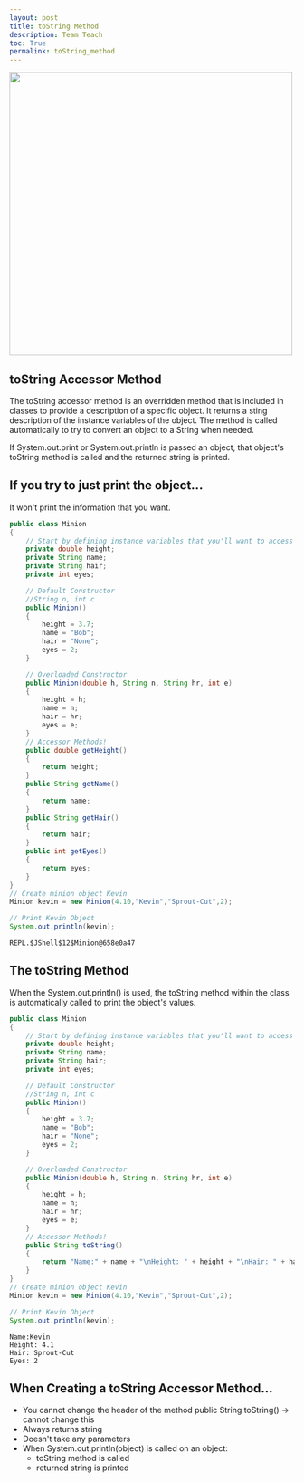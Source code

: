 ```yaml
---
layout: post
title: toString Method
description: Team Teach
toc: True
permalink: toString_method
---
```


<img src="https://github.com/user-attachments/assets/c53b4b5d-d58c-4e06-b6d1-09df8b7ee78a" width="500px" height="auto">

## toString Accessor Method
The toString accessor method is an overridden method that is included in classes to provide a description of a specific object. It returns a sting description of the instance variables of the object. The method is called automatically to try to convert an object to a String when needed.

If System.out.print or System.out.println is passed an object, that object's toString method is called and the returned string is printed.

## If you try to just print the object...
It won't print the information that you want.


```Java
public class Minion
{
    // Start by defining instance variables that you'll want to access later via the accessor methods
    private double height;
    private String name;
    private String hair;
    private int eyes;

    // Default Constructor
    //String n, int c
    public Minion()
    {
        height = 3.7;
        name = "Bob";
        hair = "None";
        eyes = 2;
    }

    // Overloaded Constructor
    public Minion(double h, String n, String hr, int e)
    {
        height = h;
        name = n;
        hair = hr;
        eyes = e;
    }
    // Accessor Methods!
    public double getHeight()
    {
        return height;
    }
    public String getName()
    {
        return name;
    }
    public String getHair()
    {
        return hair;
    }
    public int getEyes()
    {
        return eyes;
    }
}
// Create minion object Kevin
Minion kevin = new Minion(4.10,"Kevin","Sprout-Cut",2);

// Print Kevin Object
System.out.println(kevin);
```

    REPL.$JShell$12$Minion@658e0a47


## The toString Method
When the System.out.println() is used, the toString method within the class is automatically called to print the object's values.



```Java
public class Minion
{
    // Start by defining instance variables that you'll want to access later via the accessor methods
    private double height;
    private String name;
    private String hair;
    private int eyes;

    // Default Constructor
    //String n, int c
    public Minion()
    {
        height = 3.7;
        name = "Bob";
        hair = "None";
        eyes = 2;
    }

    // Overloaded Constructor
    public Minion(double h, String n, String hr, int e)
    {
        height = h;
        name = n;
        hair = hr;
        eyes = e;
    }
    // Accessor Methods!
    public String toString()
    {
        return "Name:" + name + "\nHeight: " + height + "\nHair: " + hair + "\nEyes: " + eyes;
    }
}
// Create minion object Kevin
Minion kevin = new Minion(4.10,"Kevin","Sprout-Cut",2);

// Print Kevin Object
System.out.println(kevin);
```

    Name:Kevin
    Height: 4.1
    Hair: Sprout-Cut
    Eyes: 2


## When Creating a toString Accessor Method...
- You cannot change the header of the method public String toString() -> cannot change this
- Always returns string
- Doesn't take any parameters
- When System.out.printIn(object) is called on an object:
    - toString method is called
    - returned string is printed
